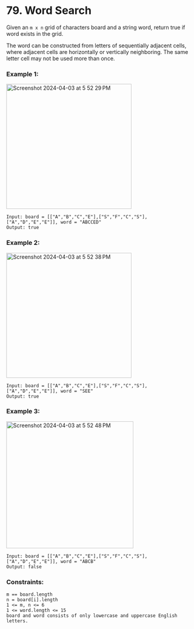 # 79. Word Search

Given an `m x n` grid of characters board and a string word, return true if word exists in the grid.

The word can be constructed from letters of sequentially adjacent cells, where adjacent cells are horizontally or vertically neighboring. The same letter cell may not be used more than once.

 

### Example 1:
<img width="330" alt="Screenshot 2024-04-03 at 5 52 29 PM" src="https://github.com/Alisherka7/LeetCode/assets/38793933/119e6c0e-a910-423b-8a7e-7bdec0f77272">


```
Input: board = [["A","B","C","E"],["S","F","C","S"],["A","D","E","E"]], word = "ABCCED"
Output: true
```
### Example 2:
<img width="330" alt="Screenshot 2024-04-03 at 5 52 38 PM" src="https://github.com/Alisherka7/LeetCode/assets/38793933/27eecced-bbda-4eb4-86cf-bd9bd68b7d77">


```
Input: board = [["A","B","C","E"],["S","F","C","S"],["A","D","E","E"]], word = "SEE"
Output: true
```

### Example 3:
<img width="335" alt="Screenshot 2024-04-03 at 5 52 48 PM" src="https://github.com/Alisherka7/LeetCode/assets/38793933/109c8324-acc1-4acb-925b-b20f2a1385cc">


```
Input: board = [["A","B","C","E"],["S","F","C","S"],["A","D","E","E"]], word = "ABCB"
Output: false
```

### Constraints:
```
m == board.length
n = board[i].length
1 <= m, n <= 6
1 <= word.length <= 15
board and word consists of only lowercase and uppercase English letters.
```
